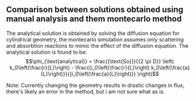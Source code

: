 ## Comparison between solutions obtained using manual analysis and them montecarlo method

The analytical solution is obtained by solving the diffusion equation for cylindrical geometry, the montecarlo simulation assumes only scattering and absorbtion reactions to mimic
the effect of the diffusion equation.
The analytical solution is found to be:
$$\phi_{\text{analytical}} = \frac{{\text{So}}}{{2 \pi D}} \left( k_0\left(\frac{r}{L}\right) - \frac{{i_0\left(\frac{r}{L}\right) k_0\left(\frac{a}{L}\right)}}{{i_0\left(\frac{a}{L}\right)}} \right)$$

Note: Currently changing the geometry results in drastic changes in flux, there's likely an error in the method, but i am not sure what as is.
